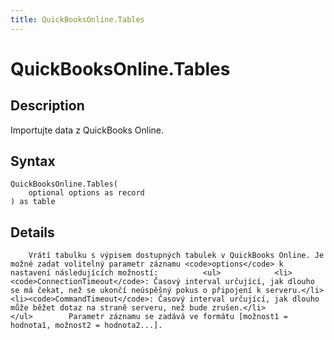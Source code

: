 ```yaml
---
title: QuickBooksOnline.Tables
---
```


# QuickBooksOnline.Tables


## Description

Importujte data z QuickBooks Online.


## Syntax

```powerquery
QuickBooksOnline.Tables(
    optional options as record
) as table
```


## Details

        Vrátí tabulku s výpisem dostupných tabulek v QuickBooks Online. Je možné zadat volitelný parametr záznamu <code>options</code> k nastavení následujících možností:          <ul>            <li><code>ConnectionTimeout</code>: Časový interval určující, jak dlouho se má čekat, než se ukončí neúspěšný pokus o připojení k serveru.</li>            <li><code>CommandTimeout</code>: Časový interval určující, jak dlouho může běžet dotaz na straně serveru, než bude zrušen.</li>          </ul>        Parametr záznamu se zadává ve formátu [možnost1 = hodnota1, možnost2 = hodnota2...].    


